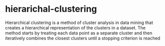 # hierarichal-clustering
Hierarchical clustering is a method of cluster analysis in data mining that creates a hierarchical representation of the clusters in a dataset. The method starts by treating each data point as a separate cluster and then iteratively combines the closest clusters until a stopping criterion is reached
